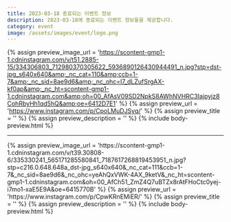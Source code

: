 ```yaml
---
title: 2023-03-18 종료되는 이벤트 정보
description: 2023-03-18에 종료되는 이벤트 정보들을 제공합니다.
category: event
image: /assets/images/event/logo.png
---
```

{% assign preview_image_url = 'https://scontent-gmp1-1.cdninstagram.com/v/t51.2885-15/334306803_712980370305622_5936890126430944491_n.jpg?stp=dst-jpg_s640x640&amp;_nc_cat=110&amp;ccb=1-7&amp;_nc_sid=8ae9d6&amp;_nc_ohc=I7_dLZufSrgAX-kf0ap&amp;_nc_ht=scontent-gmp1-1.cdninstagram.com&amp;oh=00_AfAsV09SD2NpkS8AWhNVHRC3Iajpyjz8CohRbyHh1qd5hQ&amp;oe=6412D7E1' %}
{% assign preview_url = 'https://www.instagram.com/p/CpoLMuDJSyq/' %}
{% assign preview_title = '' %}
{% assign preview_description = '' %}
{% include body-preview.html %}
<hr>{% assign preview_image_url = 'https://scontent-gmp1-1.cdninstagram.com/v/t39.30808-6/335330241_565171285580841_7187617268819453951_n.jpg?stp=c216.0.648.648a_dst-jpg_s640x640&amp;_nc_cat=111&amp;ccb=1-7&amp;_nc_sid=8ae9d6&amp;_nc_ohc=yeAhQxVWK-4AX_9ketV&amp;_nc_ht=scontent-gmp1-1.cdninstagram.com&amp;oh=00_AfCh51_ZmZ4Q7uBTZx8rAtFHoCtc0yej-i7mo1-xaE5E9A&amp;oe=6415770B' %}
{% assign preview_url = 'https://www.instagram.com/p/CpwKRnEMiER/' %}
{% assign preview_title = '' %}
{% assign preview_description = '' %}
{% include body-preview.html %}